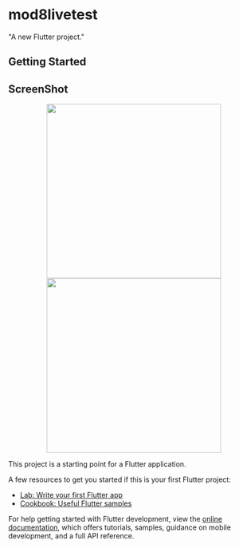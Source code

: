 # mod8livetest

"A new Flutter project."

## Getting Started

## ScreenShot

<div align = "center">
<img src="assets/Screenshot_1695576589.png" width="350" />
<img src="assets/Screenshot_1695576595.png" width="350" />

</div>

This project is a starting point for a Flutter application.

A few resources to get you started if this is your first Flutter project:

- [Lab: Write your first Flutter app](https://docs.flutter.dev/get-started/codelab)
- [Cookbook: Useful Flutter samples](https://docs.flutter.dev/cookbook)

For help getting started with Flutter development, view the
[online documentation](https://docs.flutter.dev/), which offers tutorials,
samples, guidance on mobile development, and a full API reference.

